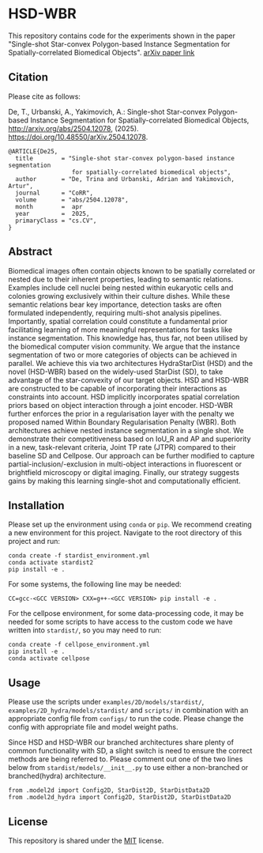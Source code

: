 # HSD-WBR

This repository contains code for the experiments shown in the paper "Single-shot Star-convex Polygon-based Instance Segmentation for Spatially-correlated Biomedical Objects". [arXiv paper link](https://arxiv.org/html/2504.12078v1)

## Citation 
Please cite as follows:

De, T., Urbanski, A., Yakimovich, A.: Single-shot Star-convex Polygon-based Instance Segmentation for Spatially-correlated Biomedical Objects, http://arxiv.org/abs/2504.12078, (2025). https://doi.org/10.48550/arXiv.2504.12078.

```
@ARTICLE{De25,
  title        = "Single-shot star-convex polygon-based instance segmentation
                  for spatially-correlated biomedical objects",
  author       = "De, Trina and Urbanski, Adrian and Yakimovich, Artur",
  journal      = "CoRR",
  volume       = "abs/2504.12078",
  month        =  apr
  year         =  2025,
  primaryClass = "cs.CV",
}
```

## Abstract

Biomedical images often contain objects known to be spatially correlated or nested due to their inherent properties, leading to semantic relations. Examples include cell nuclei being nested within eukaryotic cells and colonies growing exclusively within their culture dishes. While these semantic relations bear key importance, detection tasks are often formulated independently, requiring multi-shot analysis pipelines. Importantly, spatial correlation could constitute a fundamental prior facilitating learning of more meaningful representations for tasks like instance segmentation. This knowledge has, thus far, not been utilised by the biomedical computer vision community. We argue that the instance segmentation of two or more categories of objects can be achieved in parallel. We achieve this via two architectures HydraStarDist (HSD) and the novel (HSD-WBR) based on the widely-used StarDist (SD), to take advantage of the star-convexity of our target objects. HSD and HSD-WBR are constructed to be capable of incorporating their interactions as constraints into account. HSD implicitly incorporates spatial correlation priors based on object interaction through a joint encoder. HSD-WBR further enforces the prior in a regularisation layer with the penalty we proposed named Within Boundary Regularisation Penalty (WBR). Both architectures achieve nested instance segmentation in a single shot. We demonstrate their competitiveness based on IoU_R and AP and superiority in a new, task-relevant criteria, Joint TP rate (JTPR) compared to their baseline SD and Cellpose. Our approach can be further modified to capture partial-inclusion/-exclusion in multi-object interactions in fluorescent or brightfield microscopy or digital imaging. Finally, our strategy suggests gains by making this learning single-shot and computationally efficient.


## Installation
Please set up the environment using `conda` or `pip`. We recommend creating a new environment for this project. Navigate to the root directory of this project and run:

```
conda create -f stardist_environment.yml
conda activate stardist2
pip install -e .
```

For some systems, the following line may be needed:
```
CC=gcc-<GCC VERSION> CXX=g++-<GCC VERSION> pip install -e .
```

For the cellpose environment, for some data-processing code, it may be needed for some scripts to have access to the custom code we have written into ```stardist/```, so you may need to run:

```
conda create -f cellpose_environment.yml
pip install -e .
conda activate cellpose
```

## Usage
Please use the scripts under ```examples/2D/models/stardist/```, ```examples/2D_hydra/models/stardist/``` and ```scripts/``` in combination with an appropriate config file from ```configs/``` to run the code. Please change the config with appropriate file and model weight paths.

Since HSD and HSD-WBR our branched architectures share plenty of common functionality with SD, a slight switch is need to ensure the correct methods are being referred to. Please comment out one of the two lines below from ```stardist/models/__init__.py``` to use either a non-branched or branched(hydra) architecture.

```
from .model2d import Config2D, StarDist2D, StarDistData2D
from .model2d_hydra import Config2D, StarDist2D, StarDistData2D
```


## License
This repository is shared under the [MIT](https://choosealicense.com/licenses/mit/) license.

